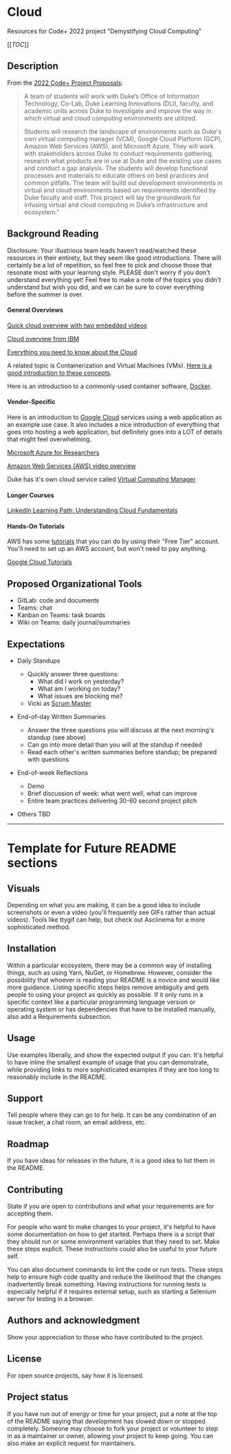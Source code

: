 # Cloud

Resources for Code+ 2022 project "Demystifying Cloud Computing"

[[_TOC_]]

## Description

From the [2022 Code+ Project Proposals](https://codeplus.duke.edu/projects/demystifying-cloud-computing-duke): 

>A team of students will work with Duke’s Office of Information Technology, Co-Lab, Duke Learning Innovations (DLI), faculty, and academic units across Duke to investigate and improve the way in which virtual and cloud computing environments are utilized. 
>
>Students will research the landscape of environments such as Duke's own virtual computing manager (VCM), Google Cloud Platform (GCP), Amazon Web Services (AWS), and Microsoft Azure. They will work with stakeholders across Duke to conduct requirements gathering, research what products are in use at Duke and the existing use cases and conduct a gap analysis. The students will develop functional processes and materials to educate others on best practices and common pitfalls. The team will build out development environments in virtual and cloud environments based on requirements identified by Duke faculty and staff. This project will lay the groundwork for infusing virtual and cloud computing in Duke’s infrastructure and ecosystem." 

## Background Reading

Disclosure: Your illustrious team leads haven't read/watched these resources in their entirety, but they seem like good introductions. There will certainly be a lot of repetition, so feel free to pick and choose those that resonate most with your learning style. PLEASE don't worry if you don't understand everything yet! Feel free to make a note of the topics you didn't understand but wish you did, and we can be sure to cover everything before the summer is over.

#### General Overviews

[Quick cloud overview with two embedded videos](https://www.techtarget.com/searchcloudcomputing/definition/cloud-computing)

[Cloud overview from IBM](https://www.ibm.com/cloud/learn/cloud-computing)

[Everything you need to know about the Cloud](https://www.zdnet.com/article/what-is-cloud-computing-everything-you-need-to-know-about-the-cloud/)

A related topic is Containerization and Virtual Machines (VMs). [Here is a good introduction to these concepts](https://medium.com/geekculture/introduction-to-containers-basics-of-containerization-bb60503df931).

Here is an introduction to a commonly-used container software, [Docker](https://turbofuture.com/computers/introductiontodocker).

#### Vendor-Specific

Here is an introduction to [Google Cloud](https://www.youtube.com/watch?v=IeMYQ-qJeK4) services using a web application as an example use case. It also includes a nice introduction of everything that goes into hosting a web application, but definitely goes into a LOT of details that might feel overwhelming.

[Microsoft Azure for Researchers](https://docs.microsoft.com/en-us/learn/paths/researcher-introduction-to-cloud-computing/)

[Amazon Web Services (AWS) video overview](https://www.youtube.com/watch?v=B08iQQhXG1Y)

Duke has it's own cloud service called [Virtual Computing Manager](https://vcm.duke.edu/help)

#### Longer Courses

[LinkedIn Learning Path: Understanding Cloud Fundamentals](https://www.linkedin.com/learning/paths/understanding-cloud-fundamentals?u=77842946)

#### Hands-On Tutorials

AWS has some [tutorials](https://docs.aws.amazon.com/index.html#tutorials) that you can do by using their "Free Tier" account. You'll need to set up an AWS account, but won't need to pay anything.

[Google Cloud Tutorials](https://inthecloud.withgoogle.com/cloud-learning-paths-22/register.html)

## Proposed Organizational Tools

* GitLab: code and documents
* Teams: chat
* Kanban on Teams: task boards
* Wiki on Teams: daily journal/summaries

## Expectations

* Daily Standups
    * Quickly answer three questions:
        * What did I work on yesterday?
        * What am I working on today?
        * What issues are blocking me?
    * Vicki as [Scrum Master](https://www.atlassian.com/agile/scrum/scrum-master)

* End-of-day Written Summaries
    * Answer the three questions you will discuss at the next morning's standup (see above)
    * Can go into more detail than you will at the standup if needed
    * Read each other's written summaries before standup; be prepared with questions

* End-of-week Reflections
    * Demo
    * Brief discussion of week: what went well, what can improve
    * Entire team practices delivering 30-60 second project pitch

* Others TBD

---
# Template for Future README sections

## Visuals
Depending on what you are making, it can be a good idea to include screenshots or even a video (you'll frequently see GIFs rather than actual videos). Tools like ttygif can help, but check out Asciinema for a more sophisticated method.

## Installation
Within a particular ecosystem, there may be a common way of installing things, such as using Yarn, NuGet, or Homebrew. However, consider the possibility that whoever is reading your README is a novice and would like more guidance. Listing specific steps helps remove ambiguity and gets people to using your project as quickly as possible. If it only runs in a specific context like a particular programming language version or operating system or has dependencies that have to be installed manually, also add a Requirements subsection.

## Usage
Use examples liberally, and show the expected output if you can. It's helpful to have inline the smallest example of usage that you can demonstrate, while providing links to more sophisticated examples if they are too long to reasonably include in the README.

## Support
Tell people where they can go to for help. It can be any combination of an issue tracker, a chat room, an email address, etc.

## Roadmap
If you have ideas for releases in the future, it is a good idea to list them in the README.

## Contributing
State if you are open to contributions and what your requirements are for accepting them.

For people who want to make changes to your project, it's helpful to have some documentation on how to get started. Perhaps there is a script that they should run or some environment variables that they need to set. Make these steps explicit. These instructions could also be useful to your future self.

You can also document commands to lint the code or run tests. These steps help to ensure high code quality and reduce the likelihood that the changes inadvertently break something. Having instructions for running tests is especially helpful if it requires external setup, such as starting a Selenium server for testing in a browser.

## Authors and acknowledgment
Show your appreciation to those who have contributed to the project.

## License
For open source projects, say how it is licensed.

## Project status
If you have run out of energy or time for your project, put a note at the top of the README saying that development has slowed down or stopped completely. Someone may choose to fork your project or volunteer to step in as a maintainer or owner, allowing your project to keep going. You can also make an explicit request for maintainers.
